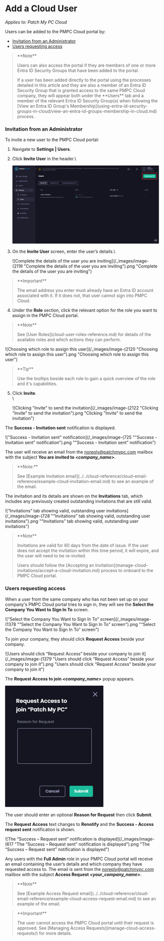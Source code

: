 # Add a Cloud User

_Applies to: Patch My PC Cloud_

Users can be added to the PMPC Cloud portal by:

* [Invitation from an Administrator](add-a-cloud-user.md#invitation-from-an-administrator)
* [Users requesting access](add-a-cloud-user.md#users-requesting-access)

<blockquote class="wp-block-quote">
<p>**Note**</p>
<p>Users can also access the portal if they are members of one or more Entra ID Security Groups that have been added to the portal.</p>
<p>If a user has been added directly to the portal using the processes detailed in this article and they are also a member of an Entra ID Security Group that is granted access to the same PMPC Cloud company, they will appear both under the **Users** tab and a member of the relevant Entra ID Security Group(s) when following the [View an Entra ID Group's Membership](using-entra-id-security-groups-in-cloud/view-an-entra-id-groups-membership-in-cloud.md) process.</p>
</blockquote>

### Invitation from an Administrator

To invite a new user to the PMPC Cloud portal:

1. Navigate to **Settings | Users**.
2.  Click **Invite User** in the header.\


    ![](/_images/image-(722).png "")
3.  On the **Invite User** screen, enter the user’s details.\


    ![Complete the details of the user you are inviting](/_images/image-(2119 "Complete the details of the user you are inviting").png "Complete the details of the user you are inviting")

<blockquote class="wp-block-quote">
<p>**Important**</p>
<p>The email address you enter must already have an Entra ID account associated with it. If it does not, that user cannot sign into PMPC Cloud.</p>
</blockquote>

4. Under the **Role** section, click the relevant option for the role you want to assign in the PMPC Cloud portal.

<blockquote class="wp-block-quote">
<p>**Note**</p>
<p>See [User Roles](cloud-user-roles-reference.md) for details of the available roles and which actions they can perform.</p>
</blockquote>

![Choosing which role to assign this user](/_images/image-(2120 "Choosing which role to assign this user").png "Choosing which role to assign this user")

<blockquote class="wp-block-quote">
<p>**Tip**</p>
<p>Use the tooltips beside each role to gain a quick overview of the role and it's capabilities.</p>
</blockquote>

5.  Click **Invite**.\
    \


    ![Clicking &#x22;Invite&#x22; to send the invitation](/_images/image-(2122 "Clicking &#x22;Invite&#x22; to send the invitation").png "Clicking &#x22;Invite&#x22; to send the invitation")

The **Success - Invitation sent** notification is displayed.

![&#x22;Success - Invitation sent&#x22; notification](/_images/image-(725 "&#x22;Success - Invitation sent&#x22; notification").png "&#x22;Success - Invitation sent&#x22; notification")

The user will receive an email from the [noreply@patchmypc.com](mailto:noreply@patchmypc.com) mailbox with the subject **You are invited to&#x20;**_**\<company\_name>**_.

<blockquote class="wp-block-quote">
<p>**Note:**</p>
<p>See [Example Invitation email](../../cloud-reference/cloud-email-reference/example-cloud-invitation-email.md) to see an example of the email.</p>
</blockquote>

The invitation and its details are shown on the **Invitations** tab, which includes any previously created outstanding invitations that are still valid.

![“Invitations” tab showing valid, outstanding user invitations](/_images/image-(728 "“Invitations” tab showing valid, outstanding user invitations").png "“Invitations” tab showing valid, outstanding user invitations")

<blockquote class="wp-block-quote">
<p>**Note**</p>
<p>Invitations are valid for 60 days from the date of issue. If the user does not accept the invitation within this time period, it will expire, and the user will need to be re-invited.</p>
<p>Users should follow the [Accepting an Invitation](manage-cloud-invitations/accept-a-cloud-invitation.md) process to onboard to the PMPC Cloud portal.</p>
</blockquote>

### Users requesting access

When a user from the same company who has not been set up on your company's PMPC Cloud portal tries to sign in, they will see the **Select the Company You Want to Sign In To** screen.

![“Select the Company You Want to Sign In To” screen](/_images/image-(1378 "“Select the Company You Want to Sign In To” screen").png "“Select the Company You Want to Sign In To” screen")

To join your company, they should click **Request Access** beside your company.

![Users should click “Request Access” beside your company to join it](/_images/image-(1379 "Users should click “Request Access” beside your company to join it").png "Users should click “Request Access” beside your company to join it")

The **Request Access to join&#x20;**_**\<company\_name>**_ popup appears.

![](/_images/image-(616).png "")

The user should enter an optional **Reason for Request** then click **Submit**.&#x20;

The **Request Access** text changes to **Renotify** and the **Success - Access request sent** notification is shown.

![The “Success – Request sent” notification is displayed](/_images/image-(617 "The “Success – Request sent” notification is displayed").png "The “Success – Request sent” notification is displayed")

Any users with the **Full Admin** role in your PMPC Cloud portal will receive an email containing the user’s details and which company they have requested access to. The email is sent from the [noreply@patchmypc.com](mailto:noreply@patchmypc.com) mailbox with the subject **Access Request&#x20;**_**\<your\_company\_name>**_.

<blockquote class="wp-block-quote">
<p>**Note**</p>
<p>See [Example Access Request email](../../cloud-reference/cloud-email-reference/example-cloud-access-request-email.md) to see an example of the email.</p>
</blockquote>

<blockquote class="wp-block-quote">
<p>**Important**</p>
<p>The user cannot access the PMPC Cloud portal until their request is approved. See [Managing Access Requests](manage-cloud-access-requests/) for more details.</p>
</blockquote>